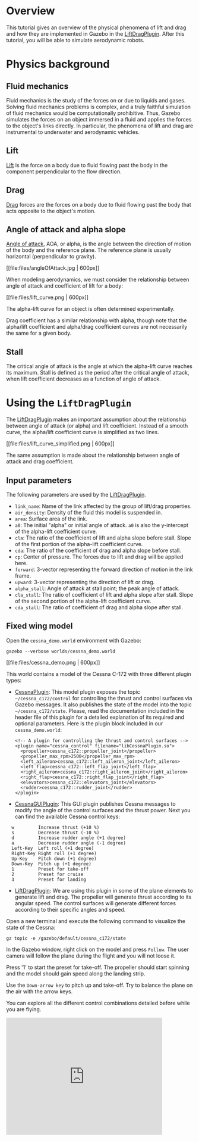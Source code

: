 # Overview

This tutorial gives an overview of the physical phenomena of lift and drag
and how they are implemented in Gazebo in the [LiftDragPlugin](http://gazebosim.org/api/code/dev/classgazebo_1_1LiftDragPlugin.html). After this
tutorial, you will be able to simulate aerodynamic robots.

# Physics background

## Fluid mechanics

Fluid mechanics is the study of the forces on or due to liquids and gases.
Solving fluid mechanics problems is complex, and a truly
faithful simulation of fluid mechanics would be computationally prohibitive.
Thus, Gazebo simulates the forces on an object immersed in a fluid and applies
the forces to the object's links directly. In particular, the phenomena of lift
and drag are instrumental to underwater and aerodynamic vehicles.

## Lift

[Lift](https://en.wikipedia.org/wiki/Lift_%28force%29) is the force on a body
due to fluid flowing past the body in the component perpendicular to the flow
direction.

## Drag

[Drag](https://en.wikipedia.org/wiki/Drag_%28physics%29) forces are the
forces on a body due to fluid flowing past the body that acts opposite to
the object's motion.

## Angle of attack and alpha slope

[Angle of attack](http://en.wikipedia.org/wiki/Angle_of_attack), AOA, or alpha,
is the angle between the direction of motion of the body and the reference
plane. The reference plane is usually horizontal (perpendicular to gravity).

[[file:files/angleOfAttack.jpg | 600px]]

When modeling aerodynamics, we must consider the relationship between angle of
attack and coefficient of lift for a body:

[[file:files/lift_curve.png | 600px]]

The alpha-lift curve for an object is often determined experimentally.

Drag coefficient has a similar relationship with alpha, though note that the
alpha/lift coefficient and alpha/drag coefficient curves are not necessarily the
same for a given body.

## Stall
The critical angle of attack is the angle at which the alpha-lift curve reaches
its maximum. Stall is defined as the period after the critical angle of attack,
when lift coefficient decreases as a function of angle of attack.

# Using the `LiftDragPlugin`

The [LiftDragPlugin](http://gazebosim.org/api/code/dev/classgazebo_1_1LiftDragPlugin.html) makes an important assumption about the
relationship between angle of attack (or alpha) and lift coefficient.
Instead of a smooth curve, the alpha/lift coefficient curve is simplified
as two lines.

[[file:files/lift_curve_simplified.png | 600px]]

The same assumption is made about the relationship between angle of attack
and drag coefficient.

## Input parameters

The following parameters are used by the [LiftDragPlugin](http://gazebosim.org/api/code/dev/classgazebo_1_1LiftDragPlugin.html).

* `link_name`: Name of the link affected by the group of lift/drag properties.
* `air_density`: Density of the fluid this model is suspended in.
* `area`: Surface area of the link.
* `a0`: The initial "alpha" or initial angle of attack. `a0` is also the
y-intercept of the alpha-lift coefficient curve.
* `cla`: The ratio of the coefficient of lift and alpha slope before stall.
Slope of the first portion of the alpha-lift coefficient curve.
* `cda`: The ratio of the coefficient of drag and alpha slope before stall.
* `cp`: Center of pressure. The forces due to lift and drag will be applied here.
* `forward`: 3-vector representing the forward direction of motion in the link frame.
* `upward`: 3-vector representing the direction of lift or drag.
* `alpha_stall`: Angle of attack at stall point; the peak angle of attack.
* `cla_stall`: The ratio of coefficient of lift and alpha slope after stall.
Slope of the second portion of the alpha-lift coefficient curve.
* `cda_stall`: The ratio of coefficient of drag and alpha slope after stall.

## Fixed wing model

Open the `cessna_demo.world` environment with Gazebo:

~~~
gazebo --verbose worlds/cessna_demo.world
~~~

[[file:files/cessna_demo.png | 600px]]

This world contains a model of the Cessna C-172 with three different plugin
types:

* [CessnaPlugin](http://gazebosim.org/api/code/dev/classgazebo_1_1CessnaPlugin.html):
This model plugin exposes the topic `~/cessna_c172/control` for controlling the
thrust and control surfaces via Gazebo messages. It also publishes the state of
the model into the topic `~/cessna_c172/state`. Please, read the documentation
included in the header file of this plugin for a detailed explanation of its
required and optional parameters. Here is the plugin block included in our
`cessna_demo.world`:

  ~~~
  <!-- A plugin for controlling the thrust and control surfaces -->
  <plugin name="cessna_control" filename="libCessnaPlugin.so">
    <propeller>cessna_c172::propeller_joint</propeller>
    <propeller_max_rpm>2500</propeller_max_rpm>
    <left_aileron>cessna_c172::left_aileron_joint</left_aileron>
    <left_flap>cessna_c172::left_flap_joint</left_flap>
    <right_aileron>cessna_c172::right_aileron_joint</right_aileron>
    <right_flap>cessna_c172::right_flap_joint</right_flap>
    <elevators>cessna_c172::elevators_joint</elevators>
    <rudder>cessna_c172::rudder_joint</rudder>
  </plugin>
  ~~~

* [CessnaGUIPlugin](http://gazebosim.org/api/code/dev/classgazebo_1_1CessnaGUIPlugin.html):
This GUI plugin publishes Cessna messages to modify the angle of the control
surfaces and the thrust power. Next you can find the available Cessna control
keys:

~~~
  w         Increase thrust (+10 %)
  s         Decrease thrust (-10 %)
  d         Increase rudder angle (+1 degree)
  a         Decrease rudder angle (-1 degree)
  Left-Key  Left roll (+1 degree)
  Right-Key Right roll (+1 degree)
  Up-Key    Pitch down (+1 degree)
  Down-Key  Pitch up (+1 degree)
  1         Preset for take-off
  2         Preset for cruise
  3         Preset for landing
~~~

* [LiftDragPlugin](http://gazebosim.org/api/code/dev/classgazebo_1_1LiftDragPlugin.html):
We are using this plugin in some of the plane elements to generate lift and
drag. The propeller will generate thrust according to its angular speed. The
control surfaces will generate different forces according to their specific
angles and speed.

Open a new terminal and execute the following command to visualize the state of
the Cessna:

~~~
gz topic -e /gazebo/default/cessna_c172/state
~~~

In the Gazebo window, right click on the model and press `Follow`. The user
camera will follow the plane during the flight and you will not loose it.

Press '1' to start the preset for take-off. The propeller
should start spinning and the model should gain speed along the landing strip.

Use the `Down-arrow key` to pitch up and take-off. Try to balance the plane
on the air with the arrow keys.

You can explore all the different control combinations detailed before while
you are flying.

<iframe width="420" height="315" src="https://youtu.be/iMHGnEhOIhs" frameborder="0" allowfullscreen></iframe>

